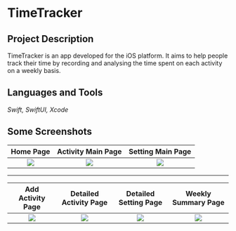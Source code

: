 # TimeTracker

## Project Description
TimeTracker is an app developed for the iOS platform. It aims to help people track their time by recording and analysing the time spent on each activity on a weekly basis.

## Languages and Tools
*Swift, SwiftUI, Xcode*

## Some Screenshots

Home Page                  |  Activity Main Page       |  Setting Main Page
:-------------------------:|:-------------------------:|:-------------------------:
![](.pictures/home.png)  | ![](.pictures/activity.png) | ![](.pictures/setting.png)

---

Add Activity Page          |  Detailed Activity Page   |  Detailed Setting Page    |  Weekly Summary Page
:-------------------------:|:-------------------------:|:-------------------------:|:-------------------------:
![](.pictures/add_activity.png)  | ![](.pictures/detailed_activity.png) | ![](.pictures/general_setting.png) | ![](.pictures/summary.png) |
